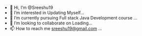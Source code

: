- 👋 Hi, I’m @Sreeshu19
- 👀 I’m interested in Updating Myself...
- 🌱 I’m currently pursuing Full stack Java Development course ...
- 💞️ I’m looking to collaborate on Loading...
- 📫 How to reach me sreeshu19@gmail.com ...

<!---
Sreeshu19/Sreeshu19 is a ✨ special ✨ repository because its `README.md` (this file) appears on your GitHub profile.
You can click the Preview link to take a look at your changes.
--->
